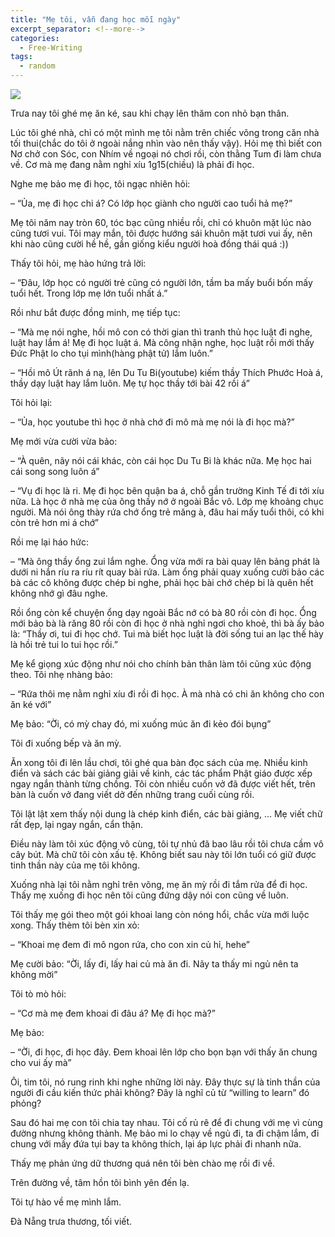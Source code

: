 ```yaml
---
title: "Mẹ tôi, vẫn đang học mỗi ngày"
excerpt_separator: <!--more-->
categories:
  - Free-Writing
tags:
  - random
---
```


![](assets/images/2020/07/2020-07-07-me-toi-van-dang-hoc-moi-ngay.webp)

Trưa nay tôi ghé mẹ ăn ké, sau khi chạy lên thăm con nhỏ bạn thân.

Lúc tôi ghé nhà, chỉ có một mình mẹ tôi nằm trên chiếc võng trong căn nhà tối thui(chắc do tôi ở ngoài nắng nhìn vào nên thấy vậy). Hỏi mẹ thì biết con Nơ chở con Sóc, con Nhím về ngoại nó chơi rồi, còn thằng Tum đi làm chưa về. Cơ mà mẹ đang nằm nghỉ xíu 1g15(chiều) là phải đi học.

Nghe mẹ bảo mẹ đi học, tôi ngạc nhiên hỏi:

– “Ủa, mẹ đi học chi á? Có lớp học giành cho người cao tuổi hả mẹ?”

Mẹ tôi năm nay tròn 60, tóc bạc cũng nhiều rồi, chỉ có khuôn mặt lúc nào cũng tươi vui. Tôi may mắn, tôi được hướng sái khuôn mặt tươi vui ấy, nên khi nào cũng cười hề hề, gần giống kiểu người hoà đồng thái quá :))

Thấy tôi hỏi, mẹ hào hứng trả lời:

– “Đâu, lớp học có người trẻ cũng có người lớn, tầm ba mấy buổi bốn mấy tuổi hết. Trong lớp mẹ lớn tuổi nhất á.”

Rồi như bắt được đồng minh, mẹ tiếp tục:

– “Mà mẹ nói nghe, hồi mô con có thời gian thì tranh thủ học luật đi nghe, luật hay lắm á! Mẹ đi học luật á. Mà công nhận nghe, học luật rồi mới thấy Đức Phật lo cho tụi mình(hàng phật tử) lắm luôn.”

– “Hồi mô Út rãnh á nạ, lên Du Tu Bi(youtube) kiếm thầy Thích Phước Hoà á, thầy dạy luật hay lắm luôn. Mẹ tự học thầy tới bài 42 rồi á”

Tôi hỏi lại:

– “Ủa, học youtube thì học ở nhà chớ đi mô mà mẹ nói là đi học mà?”

Mẹ mới vừa cười vừa bảo:

– “À quên, nãy nói cái khác, còn cái học Du Tu Bi là khác nữa. Mẹ học hai cái song song luôn á”

– “Vụ đi học là ri. Mẹ đi học bên quận ba á, chỗ gần trường Kinh Tế đi tới xíu nữa. Là học ở nhà mẹ của ông thầy nớ ở ngoài Bắc vô. Lớp mẹ khoảng chục người. Mà nói ông thày rứa chớ ổng trẻ măng à, đâu hai mấy tuổi thôi, có khi còn trẻ hơn mi á chớ”

Rồi mẹ lại háo hức:

– “Mà ông thầy ổng zui lắm nghe. Ổng vừa mới ra bài quay lên bảng phát là dưới ni hắn ríu ra ríu rít quay bài rứa. Làm ổng phải quay xuống cười bảo các bà các cô không được chép bi nghe, phải học bài chớ chép bi là quên hết không nhớ gì đâu nghe.

Rồi ổng còn kể chuyện ổng dạy ngoài Bắc nớ có bà 80 rồi còn đi học. Ổng mới bảo bà là răng 80 rồi còn đi học ở nhà nghỉ ngơi cho khoẻ, thì bà ấy bảo là: “Thầy ơi, tui đi học chớ. Tui mà biết học luật là đời sống tui an lạc thế hày là hồi trẻ tui lo tui học rồi.”

Mẹ kể giọng xúc động như nói cho chính bản thân làm tôi cũng xúc động theo. Tôi nhẹ nhàng bảo:

– “Rứa thôi mẹ nằm nghỉ xíu đi rồi đi học. À mà nhà có chi ăn không cho con ăn ké với”

Mẹ bảo: “Ời, có mỳ chay đó, mi xuống múc ăn đi kẻo đói bụng”

Tôi đi xuống bếp và ăn mỳ.

Ăn xong tôi đi lên lầu chơi, tôi ghé qua bàn đọc sách của mẹ. Nhiều kinh điển và sách các bài giảng giải về kinh, các tác phẩm Phật giáo được xếp ngay ngắn thành từng chồng. Tôi còn nhiều cuốn vở đã được viết hết, trên bàn là cuốn vở đang viết dở đến những trang cuối cùng rồi.

Tôi lật lật xem thấy nội dung là chép kinh điển, các bài giảng, … Mẹ viết chữ rất đẹp, lại ngay ngắn, cẩn thận.

Điều này làm tôi xúc động vô cùng, tôi tự nhủ đã bao lâu rồi tôi chưa cầm vô cây bút. Mà chữ tôi còn xấu tệ. Không biết sau này tôi lớn tuổi có giữ được tinh thần này của mẹ tôi không.

Xuống nhà lại tôi nằm nghỉ trên võng, mẹ ăn mỳ rồi đi tắm rửa để đi học. Thấy mẹ xuống đi học nên tôi cũng đứng dậy nói con cũng về luôn.

Tôi thấy mẹ gói theo một gói khoai lang còn nóng hổi, chắc vừa mới luộc xong. Thấy thèm tôi bèn xin xỏ:

– “Khoai mẹ đem đi mô ngon rứa, cho con xin củ hỉ, hehe”

Mẹ cười bảo: “Ời, lấy đi, lấy hai củ mà ăn đi. Nãy ta thấy mi ngủ nên ta không mời”

Tôi tò mò hỏi:

– “Cơ mà mẹ đem khoai đi đâu á? Mẹ đi học mà?”

Mẹ bảo:

– “Ời, đi học, đi học đây. Đem khoai lên lớp cho bọn bạn với thấy ăn chung cho vui ấy mà”

Ôi, tim tôi, nó rung rinh khi nghe những lời này. Đây thực sự là tinh thần của người đi cầu kiến thức phải không? Đây là nghĩ củ từ “willing to learn” đó phỏng?

Sau đó hai mẹ con tôi chia tay nhau. Tôi cố rủ rê để đi chung với mẹ vì cùng đường nhưng không thành. Mẹ bảo mi lo chạy về ngủ đi, ta đi chậm lắm, đi chung với mấy đứa tụi bay ta không thích, lại áp lực phải đi nhanh nữa.

Thấy mẹ phản ứng dữ thương quá nên tôi bèn chào mẹ rồi đi về.

Trên đường về, tâm hồn tôi bình yên đến lạ.

Tôi tự hào về mẹ mình lắm.


Đà Nẵng trưa thương, tối viết.